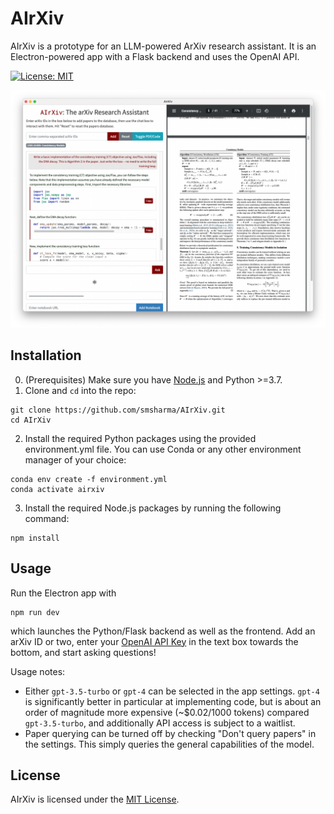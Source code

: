 # AIrXiv

AIrXiv is a prototype for an LLM-powered ArXiv research assistant. It is an Electron-powered app with a Flask backend and uses the OpenAI API.

[![License: MIT](https://img.shields.io/badge/License-MIT-red.svg)](https://opensource.org/licenses/MIT)

![Screenshot.](static/screenshot.png)

## Installation

0. (Prerequisites) Make sure you have [Node.js](https://nodejs.org/en/download) and Python >=3.7.
1. Clone and `cd` into the repo:
```
git clone https://github.com/smsharma/AIrXiv.git
cd AIrXiv
```
2. Install the required Python packages using the provided environment.yml file. You can use Conda or any other environment manager of your choice:
```
conda env create -f environment.yml
conda activate airxiv
```
3. Install the required Node.js packages by running the following command:
```
npm install
```

## Usage

Run the Electron app with 
```
npm run dev
```
which launches the Python/Flask backend as well as the frontend. Add an arXiv ID or two, enter your [OpenAI API Key](https://platform.openai.com/account/api-keys) in the text box towards the bottom, and start asking questions!

Usage notes:
- Either `gpt-3.5-turbo` or `gpt-4` can be selected in the app settings. `gpt-4` is significantly better in particular at implementing code, but is about an order of magnitude more expensive (~$0.02/1000 tokens) compared `gpt-3.5-turbo`, and additionally API access is subject to a waitlist.
- Paper querying can be turned off by checking "Don't query papers" in the settings. This simply queries the general capabilities of the model.

## License

AIrXiv is licensed under the [MIT License](LICENSE.md).